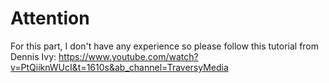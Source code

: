# Attention

For this part, I don't have any experience so please follow this tutorial from Dennis Ivy: https://www.youtube.com/watch?v=PtQiiknWUcI&t=1610s&ab_channel=TraversyMedia